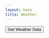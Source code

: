 ```yaml
---
layout: base
title: Weather
---
```

<html>
<head>
    <title>Weather Data</title>
</head>
<body>
    <button id="getWeatherButton">Get Weather Data</button>
    <div id="weatherData"></div>
    <div id="clothingAdvice"></div>
    <script>
        document.getElementById("getWeatherButton").addEventListener("click", function() {
            const latitude = 33.01479454987898;
            const longitude = -117.12140255005595;
            const apiUrl = `https://api.weather.gov/points/${latitude},${longitude}`;
            fetch(apiUrl)
                .then(response => response.json())
                .then(data => {
                    // Get additional weather data
                    const forecast = data.properties.forecast;
                    fetch(forecast)
                        .then(response => response.json())
                        .then(forecastData => {
                            const currentWeather = forecastData.properties.periods[0];
                            const temperature = currentWeather.temperature;
                            const weatherConditions = currentWeather.shortForecast;
                            const precipitation = currentWeather.detailedForecast.includes('precipitation');
                            // Display temperature, weather conditions, and precipitation
                            const weatherDataElement = document.getElementById("weatherData");
                            weatherDataElement.innerHTML = `
                                <p>Temperature: ${temperature}°F</p>
                                <p>Weather Conditions: ${weatherConditions}</p>
                                <p>Chance of Precipitation: ${precipitation ? 'Yes' : 'No'}</p>
                                <p>${getClothingAdvice(temperature, weatherConditions, precipitation)}</p>
                            `;
                        })
                        .catch(error => {
                            console.error("An error occurred:", error);
                        });
                })
                .catch error => {
                    console.error("An error occurred:", error);
                });
        });
        function getClothingAdvice(temperature, weatherConditions, precipitation) {
            if (temperature >= 80) {
                return "It's hot! Wear light and breathable clothing like short sleeves and shorts. Don't forget sunscreen!";
            } else if (temperature >= 70) {
                return "It's warm. Consider wearing short sleeves and pants or a skirt.";
            } else if (temperature >= 60) {
                if (precipitation) {
                    return "It's mild and may rain. A light jacket or sweater with an umbrella might be a good idea.";
                } else {
                    return "It's mild. A light jacket or sweater might be a good idea.";
                }
            } else if (temperature >= 40) {
                return "It's cool. Wear long sleeves and pants. You may want to add a jacket.";
            } else {
                return "It's cold. Bundle up with a warm coat, gloves, and a scarf.";
            }
        }
    </script>
</body>
</html>